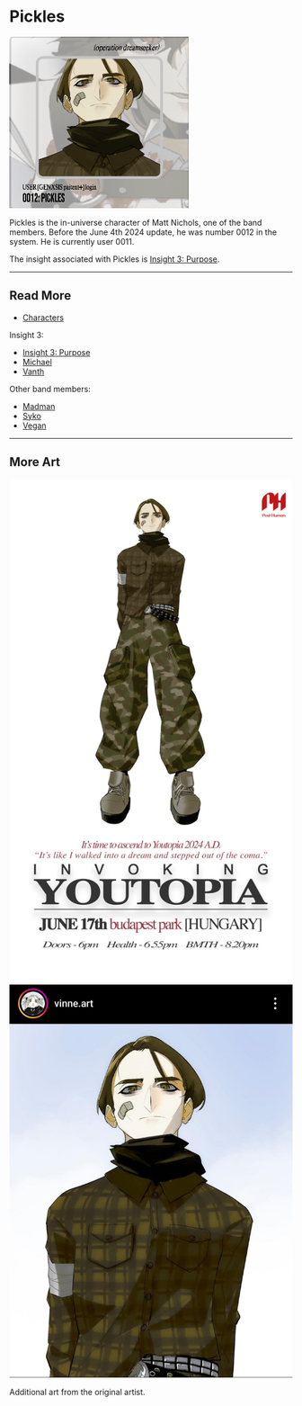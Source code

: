 # Pickles

![Pickles Avatar](../../Resources/characters/pickles/pickles.png)

Pickles is the in-universe character of Matt Nichols, one of the band members. Before the June 4th 2024 update, 
he was number 0012 in the system. He is currently user 0011.

The insight associated with Pickles is [Insight 3: Purpose](../lore/insight3-purpose).

***

## Read More

- [Characters](characters)

Insight 3:

- [Insight 3: Purpose](../lore/insight3-purpose)
- [Michael](michael)
- [Vanth](vanth)

Other band members:

- [Madman](madman)
- [Syko](syko)
- [Vegan](vegan)

***

## More Art

![Promotional poster for Pickles](../../Resources/characters/pickles/poster.jpg)
![Art on instagram by vinne.art](../../Resources/characters/pickles/pickles_art.jpg)

Additional art from the original artist.